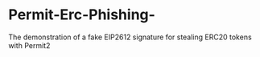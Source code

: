 # Permit-Erc-Phishing-
The demonstration of a fake EIP2612 signature for stealing ERC20 tokens with Permit2
